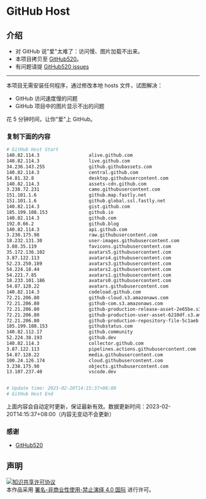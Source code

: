 # GitHub Host
## 介绍
- 对 GitHub 说"爱"太难了：访问慢、图片加载不出来。
- 本项目拷贝至 [GitHub520](https://github.com/521xueweihan/GitHub520)。
- 有问题请提 [GitHub520 issues](https://github.com/521xueweihan/GitHub520/issues/new)

---

本项目无需安装任何程序，通过修改本地 hosts 文件，试图解决：
- GitHub 访问速度慢的问题
- GitHub 项目中的图片显示不出的问题

花 5 分钟时间，让你"爱"上 GitHub。

### 复制下面的内容
```bash
# GitHub Host Start
140.82.114.3                  alive.github.com
140.82.114.3                  live.github.com
34.236.143.255                github.githubassets.com
140.82.114.3                  central.github.com
54.81.32.8                    desktop.githubusercontent.com
140.82.114.3                  assets-cdn.github.com
3.238.72.231                  camo.githubusercontent.com
151.101.1.6                   github.map.fastly.net
151.101.1.6                   github.global.ssl.fastly.net
140.82.114.3                  gist.github.com
185.199.108.153               github.io
140.82.114.3                  github.com
192.0.66.2                    github.blog
140.82.114.3                  api.github.com
3.238.175.98                  raw.githubusercontent.com
18.232.131.30                 user-images.githubusercontent.com
3.88.35.119                   favicons.githubusercontent.com
35.172.136.102                avatars5.githubusercontent.com
3.87.122.113                  avatars4.githubusercontent.com
52.23.250.189                 avatars3.githubusercontent.com
54.224.18.44                  avatars2.githubusercontent.com
54.221.7.85                   avatars1.githubusercontent.com
18.233.101.186                avatars0.githubusercontent.com
54.87.128.22                  avatars.githubusercontent.com
140.82.114.3                  codeload.github.com
72.21.206.80                  github-cloud.s3.amazonaws.com
72.21.206.80                  github-com.s3.amazonaws.com
72.21.206.80                  github-production-release-asset-2e65be.s3.amazonaws.com
72.21.206.80                  github-production-user-asset-6210df.s3.amazonaws.com
72.21.206.80                  github-production-repository-file-5c1aeb.s3.amazonaws.com
185.199.108.153               githubstatus.com
140.82.112.17                 github.community
52.224.38.193                 github.dev
140.82.114.3                  collector.github.com
3.87.122.113                  pipelines.actions.githubusercontent.com
54.87.128.22                  media.githubusercontent.com
100.24.126.174                cloud.githubusercontent.com
3.238.175.98                  objects.githubusercontent.com
13.107.237.40                 vscode.dev


# Update time: 2023-02-20T14:15:37+08:00
# GitHub Host End

```
上面内容会自动定时更新，保证最新有效。数据更新时间：2023-02-20T14:15:37+08:00（内容无变动不会更新）

### 感谢

- [GitHub520](https://github.com/521xueweihan/GitHub520)

## 声明
<a rel="license" href="https://creativecommons.org/licenses/by-nc-nd/4.0/deed.zh"><img alt="知识共享许可协议" style="border-width: 0" src="https://licensebuttons.net/l/by-nc-nd/4.0/88x31.png"></a><br>本作品采用 <a rel="license" href="https://creativecommons.org/licenses/by-nc-nd/4.0/deed.zh">署名-非商业性使用-禁止演绎 4.0 国际</a> 进行许可。